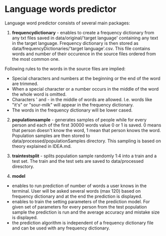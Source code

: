 # Language words predictor

Language word predictor consists of several main packages:

1) **frequencydictionary** - enables to create a frequency dictionary from any txt files saved in data/original/'target language' containing any text in the target language. Frequency dictionary is then stored as data/frequencyDictionaries/'target language'.csv. This file contains words and number of their occurence in the source files ordered from the most common one.

Following rules to the words in the source files are implied:
- Special characters and numbers at the beginning or the end of the word are trimmed.
- When a special character or a number occurs in the middle of the word the whole word is omitted.
- Characters ' and - in the middle of words are allowed. I.e. words like "it's" or "sour-milk" will appear in the frequency dictionary.
- The words in the frequency dictionary will be lower cased.

2) **populationsample** - generates samples of people while for every person and each of the first 30000 words value 0 or 1 is saved. 0 means that person doesn't know the word, 1 mean that person knows the word. Population samples are then stored to data/processed/populationSamples directory. This sampling is based on theory explained in IDEA.md.

3) **traintestsplit** - splits population sample randomly 1:4 into a train and a test set. The train and the test sets are saved to data/processed diresctory.

4) **model**
- enables to run prediction of number of words a user knows in the terminal. User will be asked several words (max 120) based on frequency dictionary and at the end the prediction is displayed.
- enables to train the setting parameters of the prediction model. For given set of parameters for every person from the test population sample the prediction is run and the average accuracy and mistake size is displayed.
- the prediction algorithm is independent of a frequency dictionary file and can be used with any frequency dictionary.


